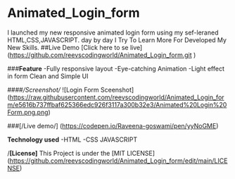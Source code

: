 # Animated_Login_form
I launched my new responsive animated login form using my sef-leraned HTML,CSS,JAVASCRIPT. 
day by day I Try To Learn More For Developed My New Skills.
##Live Demo
[Click here to se live]
(https://github.com/reevscodingworld/Animated_Login_form.git   )

###**Feature**
-Fully responsive layout
-Eye-catching Animation
-Light effect in form
Clean and Simple UI

####*/Screenshot/*
![Login Form Sceenshot]
(https://raw.githubusercontent.com/reevscodingworld/Animated_Login_form/e5616b737ffbaf625366edc926f3117a300b32e3/Animated%20Login%20Form.png.png)

###[/Live demo/]
(https://codepen.io/Raveena-goswami/pen/yyNoGME)

**Technology used**
-HTML
-CSS
JAVASCRIPT

/**[License]**
This Project is under the [MIT LICENSE]
(https://github.com/reevscodingworld/Animated_Login_form/edit/main/LICENSE)
